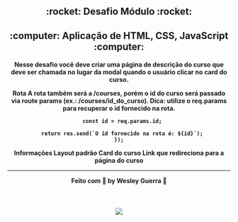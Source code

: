 
<h2 align="center">
:rocket: Desafio Módulo :rocket:
</h2>
<h2 align="center">
:computer: Aplicação de HTML, CSS, JavaScript :computer:
</h2>
<h4 align="center">
Nesse desafio você deve criar uma página de descrição do curso que deve ser chamada no lugar da modal quando o usuário clicar no card do curso.

Rota
A rota também será a /courses, porém o id do curso será passado via route params (ex.: /courses/id_do_curso). Dica: utilize o req.params para recuperar o id fornecido na rota.

```jsserver.get("/courses/:id", function(req, res) {
  const id = req.params.id;

  return res.send(`O id fornecido na rota é: ${id}`);
});

```
Informações
Layout padrão
Card do curso
Link que redireciona para a página do curso

---

Feito com :purple_heart: by Wesley Guerra :wave:
</h4>

<p align="center">
    <br/>
  <br/>
  <img src="https://media.giphy.com/media/kDB327RWF0Ls5akT2a/giphy.gif">
  <br/>
  <br/>
</p>
